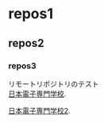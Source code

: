 # repos1
## repos2
### repos3

リモートリポジトリのテスト  
[日本電子専門学校](https://www.jec.ac.jp).

[日本電子専門学校2](https://www.jec.ac.jp).